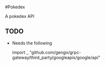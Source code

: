 #Pokedex

A pokedex API


## TODO

- Needs the following 

    import _ "github.com/gengo/grpc-gateway/third_party/googleapis/google/api"
